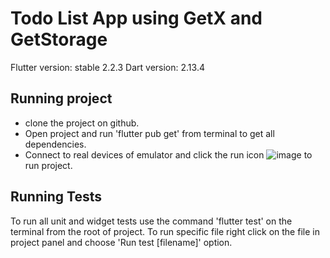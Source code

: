 # Todo List App using GetX and GetStorage

Flutter version: stable 2.2.3
Dart version: 2.13.4

## Running project
- clone the project on github.
- Open project and run 'flutter pub get' from terminal to get all dependencies.
- Connect to real devices of emulator and click the run icon ![image](https://user-images.githubusercontent.com/63271639/154324121-2691246e-7590-4c42-871a-07dbaf1556eb.png)
to run project.
## Running Tests
To run all unit and widget tests use the command 'flutter test' on the terminal from the root of project.
To run specific file right click on the file in project panel and choose 'Run test [filename]' option.
